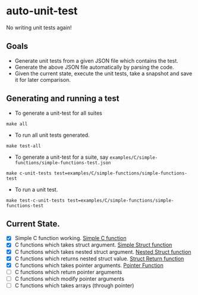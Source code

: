 # auto-unit-test
No writing unit tests again!

## Goals
- Generate unit tests from a given JSON file which contains the test.
- Generate the above JSON file automatically by parsing the code.
- Given the current state, execute the unit tests, take a snapshot and save it for later comparison.

## Generating and running a test
- To generate a unit-test for all suites
```shell
make all
```
- To run all unit tests generated.
```shell
make test-all
```
- To generate a unit-test for a suite, say `examples/C/simple-functions/simple-functions-test.json`
```shell
make c-unit-tests test=examples/C/simple-functions/simple-functions-test
```
- To run a unit test.
```shell
make test-c-unit-tests test=examples/C/simple-functions/simple-functions-test
```


## Current State.
- [x] Simple C function working. [Simple C function]
- [x] C functions which takes struct argument. [Simple Struct function]
- [x] C functions which takes nested struct argument. [Nested Struct function]
- [x] C functions which returns nested struct value. [Struct Return function]
- [x] C functions which takes pointer arguments. [Pointer Function]
- [ ] C functions which return pointer arguments
- [ ] C functions which modify pointer arguments
- [ ] C functions which takes arrays (through pointer)

[Simple C function]: examples/C/simple-functions/simple-functions.h
[Simple Struct function]: examples/C/simple-structs/simple-structs.h
[Nested Struct function]: examples/C/nested-structs/nested-structs.h
[Struct Return function]: examples/C/struct-return/struct-return.h
[Pointer Function]: examples/C/pointers/pointers.h
